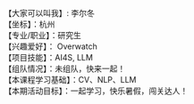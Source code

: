 【大家可以叫我】: 李尔冬  
【坐标】：杭州  
【专业/职业】：研究生  
【兴趣爱好】： Overwatch  
【项目技能】：AI4S, LLM  
【组队情况】：未组队，快来一起！  
【本课程学习基础】：CV、NLP、LLM  
【本期活动目标】：一起学习，快乐暑假，闯关达人！  
